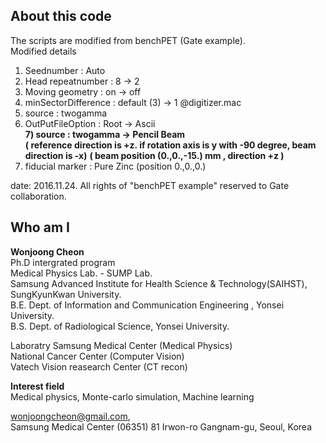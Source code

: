## About this code  
The scripts are modified from benchPET (Gate example).   
Modified details   
1) Seednumber : Auto  
2) Head repeatnumber : 8 -> 2  
3) Moving geometry : on -> off   
4) minSectorDifference : default (3) -> 1 @digitizer.mac  
5) source : twogamma   
6) OutPutFileOption : Root -> Ascii   
**7) source : twogamma -> Pencil Beam**  
**( reference direction is +z. if rotation axis is y with -90 degree, beam direction is -x)**
**( beam position (0.,0.,-15.) mm , direction +z )**  
8) fiducial marker : Pure Zinc (position 0.,0.,0.)


date: 2016.11.24.
All rights of "benchPET example" reserved to Gate collaboration.  





## Who am I 
**Wonjoong Cheon**  
Ph.D intergrated program  
Medical Physics Lab. - SUMP Lab.  
Samsung Advanced Institute for Health Science & Technology(SAIHST), SungKyunKwan University.  
B.E. Dept. of Information and Communication Engineering , Yonsei University.  
B.S. Dept. of Radiological Science, Yonsei University.  

Laboratry
Samsung Medical Center (Medical Physics)  
National Cancer Center (Computer Vision)  
Vatech Vision reasearch Center (CT recon)  

**Interest field**  
Medical physics, Monte-carlo simulation, Machine learning  

wonjoongcheon@gmail.com,   
Samsung Medical Center (06351) 81 Irwon-ro Gangnam-gu, Seoul, Korea
